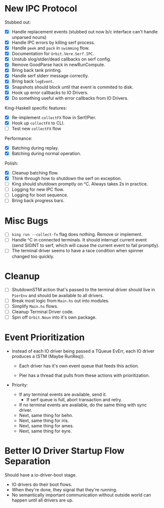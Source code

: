 # New IPC Protocol

Stubbed out:

- [x] Handle replacement events (stubbed out now b/c interface can't
      handle unparsed nouns)
- [x] Handle IPC errors by killing serf process.
- [x] Handle `peek` and `pack` in `swimming` flow.
- [x] Documentation for `Urbit.Vere.Serf.IPC`.
- [x] Unstub slog/stder/dead callbacks on serf config.
- [x] Remove GoodParse hack in newRunCompute.
- [x] Bring back tank printing.
- [x] Handle serf stderr message correctly.
- [x] Bring back `logEvent`.
- [x] Snapshots should block until that event is commited to disk.
- [x] Hook up error callbacks to IO Drivers.
- [x] Do something useful with error callbacks from IO Drivers.

King-Haskell specific features:

- [x] Re-implement `collectFX` flow in Serf/Pier.
- [x] Hook up `collectFX` to CLI.
- [ ] Test new `collectFX` flow

Performance:

- [x] Batching during replay.
- [x] Batching during normal operation.

Polish:

- [x] Cleanup batching flow.
- [x] Think through how to shutdown the serf on exception.
- [ ] King should shutdown promptly on ^C. Always takes 2s in practice.
- [ ] Logging for new IPC flow.
- [ ] Logging for boot sequence.
- [ ] Bring back progress bars.

# Misc Bugs

- [ ] `king run --collect-fx` flag does nothing. Remove or implement.
- [ ] Handle ^C in connected terminals. It should interrupt current
      event (send SIGINT to serf, which will cause the current event to
      fail promptly).
- [ ] The terminal driver seems to have a race condition when spinner
      changed too quickly.

# Cleanup

- [ ] ShutdownSTM action that's passed to the terminal driver should
      live in `PierEnv` and should be available to all drivers.
- [ ] Break most logic from `Main.hs` out into modules.
- [ ] Simplify `Main.hs` flows.
- [ ] Cleanup Terminal Driver code.
- [ ] Spin off `Urbit.Noun` into it's own package.

# Event Prioritization

- Instead of each IO driver being passed a TQueue EvErr, each IO driver
  produces a (STM (Maybe RunReq)).

  - Each driver has it's own event queue that feeds this action.

  - Pier has a thread that pulls from these actions with prioritization.

- Priority:
  - If any terminal events are available, send it.
    - If serf queue is full, abort transaction and retry.
  - If no terminal events are available, do the same thing with sync driver.
  - Next, same thing for behn.
  - Next, same thing for iris.
  - Next, same thing for ames.
  - Next, same thing for eyre.

# Better IO Driver Startup Flow Separation

Should have a io-driver-boot stage.

- IO drivers do their boot flows.
- When they're done, they signal that they're running.
- No semantically important communication without outside world can
  happen until all drivers are up.
